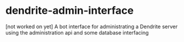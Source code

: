 # dendrite-admin-interface
[not worked on yet] A bot interface for administrating a Dendrite server using the administration api and some database interfacing
